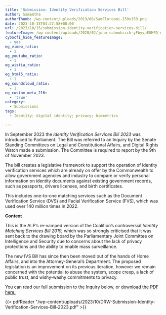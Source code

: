 ```yaml
---
title: 'Submission: Identity Verification Services Bill'
author: Samantha
authorThumb: /wp-content/uploads/2019/08/SamFloreani-150x150.png
date: 2023-10-15T04:27:58+00:00
url: /2023/10/15/submission-identity-verification-services-bill/
featureImage: /wp-content/uploads/2020/02/john-schnobrich-yFbyvpEGHFQ-unsplash-scaled-1.jpg
cybocfi_hide_featureImage:
  - yes
eg_vimeo_ratio:
  - 1
eg_youtube_ratio:
  - 1
eg_wistia_ratio:
  - 1
eg_html5_ratio:
  - 1
eg_soundcloud_ratio:
  - 1
eg_custom_meta_216:
  - 'true'
category:
  - Submissions
tags:
  - Identity; digital identity; privacy; biometrics

---
```

In September 2023 the _Identity Verification Services Bill 2023_ was introduced to Parliament. The Bill was referred to an Inquiry by the Senate Standing Committees on Legal and Constitutional Affairs, and Digital Rights Watch made a submission. The Committee is required to report by the 9th of November 2023.

The bill creates a legislative framework to support the operation of identity verification services which are already on offer by the Commonwealth to allow government agencies and industry to compare or verify personal information on identity documents against existing government records, such as passports, drivers licenses, and birth certificates.

This includes one-to-one matching services such as the Document Verification Service (DVS) and Facial Verification Service (FVS), which was used over 140 million times in 2022.

**Context**

This is the ALP&#8217;s re-vamped version of the Coalition&#8217;s controversial _Identity Matching Services Bill 2019,_ which was so strongly criticised that it was sent back to the drawing board by the Parliamentary Joint Committee on Intelligence and Security due to concerns about the lack of privacy protections and the ability to enable mass surveillance.

The new IVS Bill has since then been moved out of the hands of Home Affairs, and into the Attorney-General&#8217;s Department. The proposed legislation is an improvement on its previous iteration, however we remain concerned with the potential to abuse the system, scope creep, a lack of public trust, and wishy-washy commitments to privacy.

You can read our full submission to the Inquiry below, or <span style="text-decoration: underline;"><a href="/wp-content/uploads/2023/10/DRW-Submission-Identity-Verification-Services-Bill-2023.pdf" target="_blank" rel="noreferrer noopener">download the PDF here.</a></span>

{{< pdfReader "/wp-content/uploads/2023/10/DRW-Submission-Identity-Verification-Services-Bill-2023.pdf" >}}
